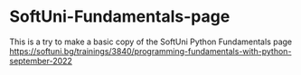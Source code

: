 # SoftUni-Fundamentals-page
This is a try to make a basic copy of the SoftUni Python Fundamentals page https://softuni.bg/trainings/3840/programming-fundamentals-with-python-september-2022
